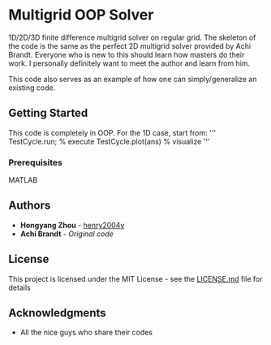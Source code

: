 # Multigrid OOP Solver
1D/2D/3D finite difference multigrid solver on regular grid. The skeleton of the code is the same as the perfect 2D multigrid solver provided by Achi Brandt. Everyone who is new to this should learn how masters do their work. I personally definitely want to meet the author and learn from him.

This code also serves as an example of how one can simply/generalize an existing code.

## Getting Started

This code is completely in OOP. For the 1D case, start from:
'''
TestCycle.run; % execute
TestCycle.plot(ans) % visualize
'''

### Prerequisites

MATLAB

## Authors

* **Hongyang Zhou** - [henry2004y](https://github.com/henry2004y)
* **Achi Brandt** - *Original code*

## License

This project is licensed under the MIT License - see the [LICENSE.md](LICENSE.md) file for details

## Acknowledgments

* All the nice guys who share their codes


